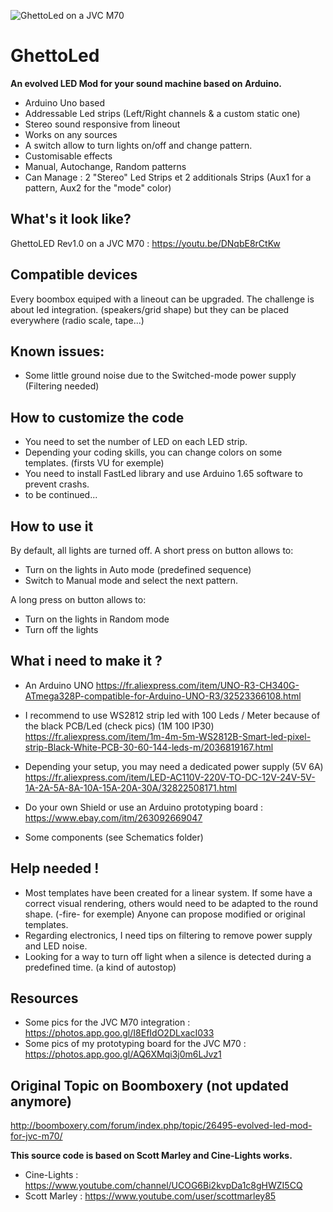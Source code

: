![GhettoLed on a JVC M70](https://hackadaycom.files.wordpress.com/2018/01/ghettoled_boombox_arduino_led_strips.jpg)


# GhettoLed

**An evolved LED Mod for your sound machine based on Arduino.**

- Arduino Uno based
- Addressable Led strips (Left/Right channels & a custom static one)
- Stereo sound responsive from lineout
- Works on any sources
- A switch allow to turn lights on/off and change pattern.
- Customisable effects
- Manual, Autochange, Random patterns
- Can Manage : 2 "Stereo" Led Strips et 2 additionals Strips (Aux1 for a pattern, Aux2 for the "mode" color)

## What's it look like?
GhettoLED Rev1.0 on a JVC M70 : https://youtu.be/DNqbE8rCtKw
 
## Compatible devices
Every boombox equiped with a lineout can be upgraded.
The challenge is about led integration. (speakers/grid shape) but they can be placed everywhere (radio scale, tape...)

## Known issues:
- Some little ground noise due to the Switched-mode power supply (Filtering needed)

## How to customize the code
- You need to set the number of LED on each LED strip.
- Depending your coding skills, you can change colors on some templates. (firsts VU for exemple)
- You need to install FastLed library and use Arduino 1.65 software to prevent crashs.
- to be continued...

## How to use it
By default, all lights are turned off.
A short press on button allows to:
- Turn on the lights in Auto mode (predefined sequence)
- Switch to Manual mode and select the next pattern.

A long press on button allows to:
- Turn on the lights in Random mode
- Turn off the lights

## What i need to make it ?
- An Arduino UNO
https://fr.aliexpress.com/item/UNO-R3-CH340G-ATmega328P-compatible-for-Arduino-UNO-R3/32523366108.html

- I recommend to use WS2812 strip led with 100 Leds / Meter because of the black PCB/Led (check pics) (1M 100 IP30)
https://fr.aliexpress.com/item/1m-4m-5m-WS2812B-Smart-led-pixel-strip-Black-White-PCB-30-60-144-leds-m/2036819167.html

- Depending your setup, you may need a dedicated power supply (5V 6A)
https://fr.aliexpress.com/item/LED-AC110V-220V-TO-DC-12V-24V-5V-1A-2A-5A-8A-10A-15A-20A-30A/32822508171.html

- Do your own Shield or use an Arduino prototyping board :
https://www.ebay.com/itm/263092669047

- Some components (see Schematics folder)

## Help needed !
- Most templates have been created for a linear system. If some have a correct visual rendering, others would need to be adapted to the round shape. (-fire- for exemple)
Anyone can propose modified or original templates.
- Regarding electronics, I need tips on filtering to remove power supply and LED noise.
- Looking for a way to turn off light when a silence is detected during a predefined time. (a kind of autostop)

## Resources
- Some pics for the JVC M70 integration : https://photos.app.goo.gl/I8EfIdO2DLxacI033
- Some pics of my prototyping board for the JVC M70 : https://photos.app.goo.gl/AQ6XMqi3j0m6LJvz1



## Original Topic on Boomboxery (not updated anymore)
http://boomboxery.com/forum/index.php/topic/26495-evolved-led-mod-for-jvc-m70/


**This source code is based on Scott Marley and Cine-Lights works.**
- Cine-Lights : https://www.youtube.com/channel/UCOG6Bi2kvpDa1c8gHWZI5CQ
- Scott Marley : https://www.youtube.com/user/scottmarley85


